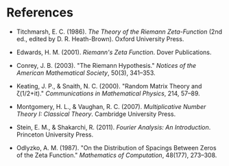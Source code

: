 # References

- Titchmarsh, E. C. (1986). *The Theory of the Riemann Zeta-Function* (2nd ed., edited by D. R. Heath-Brown). Oxford University Press.

- Edwards, H. M. (2001). *Riemann's Zeta Function*. Dover Publications.

- Conrey, J. B. (2003). "The Riemann Hypothesis." *Notices of the American Mathematical Society*, 50(3), 341–353.

- Keating, J. P., & Snaith, N. C. (2000). "Random Matrix Theory and ζ(1/2+it)." *Communications in Mathematical Physics*, 214, 57–89.

- Montgomery, H. L., & Vaughan, R. C. (2007). *Multiplicative Number Theory I: Classical Theory*. Cambridge University Press.

- Stein, E. M., & Shakarchi, R. (2011). *Fourier Analysis: An Introduction*. Princeton University Press.

- Odlyzko, A. M. (1987). "On the Distribution of Spacings Between Zeros of the Zeta Function." *Mathematics of Computation*, 48(177), 273–308.
